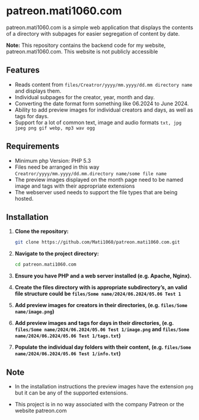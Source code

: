 # patreon.mati1060.com

patreon.mati1060.com is a simple web application that displays the contents of a directory with subpages for easier segregation of content by date.

**Note:** This repository contains the backend code for my website, patreon.mati1060.com. This website is not publicly accessible

## Features

- Reads content from `files/Creatror/yyyy/mm.yyyy/dd.mm directory name` and displays them.
- Individual subpages for the creator, year, month and day.
- Converting the date format form something like 06.2024 to June 2024.
- Ability to add preview images for individual creators and days, as well as tags for days.
- Support for a lot of common text, image and audio formats `txt, jpg jpeg png gif webp, mp3 wav ogg`

## Requirements

- Minimum php Version: PHP 5.3
- Files need be arranged in this way `Creatror/yyyy/mm.yyyy/dd.mm.directory name/some file name`
- The preview images displayed on the month page need to be named image and tags with their appropriate extensions
- The webserver used needs to support the file types that are being hosted.

## Installation

1. **Clone the repository:**

   ```bash
   git clone https://github.com/Mati1060/patreon.mati1060.com.git
   ```

2. **Navigate to the project directory:**

   ```bash
   cd patreon.mati1060.com
   ```

3. **Ensure you have PHP and a web server installed (e.g. Apache, Nginx).**

4. **Create the files directory with is appropriate subdirectory’s, an valid file structure could be `files/Some name/2024/06.2024/05.06 Test 1`**

5. **Add preview images for creators in their directories, (e.g. `files/Some name/image.png`)**

6. **Add preview images and tags for days in their directories, (e.g. `files/Some name/2024/06.2024/05.06 Test 1/image.png` and `files/Some name/2024/06.2024/05.06 Test 1/tags.txt`)**

7. **Populate the individual day folders with their content, (e.g. `files/Some name/2024/06.2024/05.06 Test 1/info.txt`)**

## Note

- In the installation instructions the preview images have the extension `png` but it can be any of the supported extensions.

- This project is in no way associated with the company Patreon or the website patreon.com
